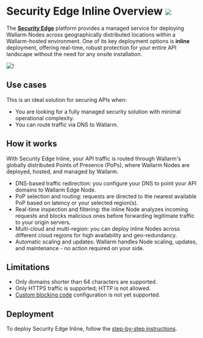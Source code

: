 # Security Edge Inline Overview <a href="../../../../about-wallarm/subscription-plans/#security-edge-paid-plan"><img src="../../../../images/security-edge-tag.svg" style="border: none;"></a>

The [**Security Edge**](../overview.md) platform provides a managed service for deploying Wallarm Nodes across geographically distributed locations within a Wallarm-hosted environment. One of its key deployment options is **inline** deployment, offering real-time, robust protection for your entire API landscape without the need for any onsite installation.

![!](../../../images/waf-installation/security-edge/inline/traffic-flow.png)

## Use cases

This is an ideal solution for securing APIs when:

* You are looking for a fully managed security solution with minimal operational complexity.
* You can route traffic via DNS to Wallarm.

## How it works

With Security Edge Inline, your API traffic is routed through Wallarm's globally distributed Points of Presence (PoPs), where Wallarm Nodes are deployed, hosted, and managed by Wallarm.

* DNS-based traffic redirection: you configure your DNS to point your API domains to Wallarm Edge Node.
* PoP selection and routing: requests are directed to the nearest available PoP based on latency or your selected region(s).
* Real-time inspection and filtering: the inline Node analyzes incoming requests and blocks malicious ones before forwarding legitimate traffic to your origin servers.
* Multi-cloud and multi-region: you can deploy inline Nodes across different cloud regions for high availability and geo-redundancy.
* Automatic scaling and updates: Wallarm handles Node scaling, updates, and maintenance - no action required on your side.

## Limitations

* Only domains shorter than 64 characters are supported.
* Only HTTPS traffic is supported; HTTP is not allowed.
* [Custom blocking code](../../../admin-en/configuration-guides/configure-block-page-and-code.md) configuration is not yet supported.

## Deployment

To deploy Security Edge Inline, follow the [step-by-step instructions](deployment.md).
